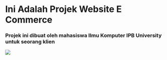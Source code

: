 # Ini Adalah Projek Website E Commerce
### Projek ini dibuat oleh mahasiswa Ilmu Komputer IPB University untuk seorang klien
![](https://i.ibb.co/mJQGs7B/A4438-C91-D92-B-4142-9-FE4-CAE17113-CD1-A.jpg)
